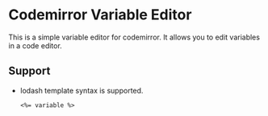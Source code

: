 # Codemirror Variable Editor

This is a simple variable editor for codemirror. It allows you to edit variables in a code editor.

## Support

- lodash template syntax is supported.
  ```
  <%= variable %>
  ```

